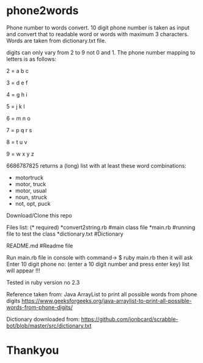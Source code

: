 # phone2words
Phone number to words convert.
10 digit phone number is taken as input and convert that to readable word or words with maximum 3 characters. Words are taken from dictionary.txt file.

digits can only vary from 2 to 9 not 0 and 1.
The phone number mapping to letters is as follows:

2 = a b c

3 = d e f

4 = g h i

5 = j k l

6 = m n o

7 = p q r s

8 = t u v

9 = w x y z


6686787825 returns a (long) list with at least these word combinations:
* motortruck
* motor, truck
* motor, usual
* noun, struck
* not, opt, puck

Download/Clone this repo

Files list: (* required)
*convert2string.rb #main class file
*main.rb           #running file to test the class
*dictionary.txt    #Dictionary

README.md         #Readme file

Run main.rb file in console with command-> $ ruby main.rb 
then it will ask
Enter 10 digit phone no: (enter a 10 digit number and press enter key)
list will appear !!!

Tested in ruby version no 2.3

Reference taken from: 
Java ArrayList to print all possible words from phone digits
https://www.geeksforgeeks.org/java-arraylist-to-print-all-possible-words-from-phone-digits/

Dictionary downloaded from:
https://github.com/jonbcard/scrabble-bot/blob/master/src/dictionary.txt

# Thankyou
